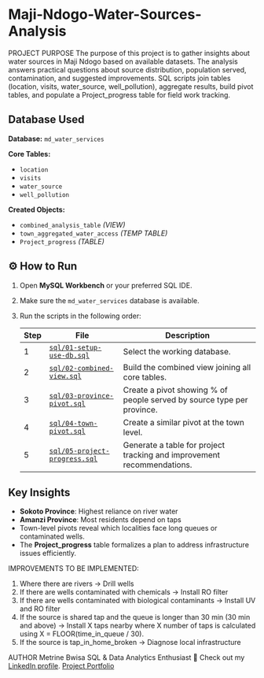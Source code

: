 # Maji-Ndogo-Water-Sources-Analysis

PROJECT PURPOSE
The purpose of this project is to gather insights about water sources in Maji Ndogo based on available datasets.
The analysis answers practical questions about source distribution, population served, contamination, and suggested improvements. 
SQL scripts join tables (location, visits, water_source, well_pollution), aggregate results, build pivot tables, and populate a Project_progress table for field work tracking.

## Database Used
**Database:** `md_water_services`  

**Core Tables:**
- `location`
- `visits`
- `water_source`
- `well_pollution`

**Created Objects:**
- `combined_analysis_table` *(VIEW)*
- `town_aggregated_water_access` *(TEMP TABLE)*
- `Project_progress` *(TABLE)*

## ⚙️ How to Run

1. Open **MySQL Workbench** or your preferred SQL IDE.  
2. Make sure the `md_water_services` database is available.  
3. Run the scripts in the following order:

   | Step | File | Description |
   |------|------|-------------|
   | 1 | [`sql/01-setup-use-db.sql`](sql/01-setup-use-db.sql) | Select the working database. |
   | 2 | [`sql/02-combined-view.sql`](sql/02-combined-view.sql) | Build the combined view joining all core tables. |
   | 3 | [`sql/03-province-pivot.sql`](sql/03-province-pivot.sql) | Create a pivot showing % of people served by source type per province. |
   | 4 | [`sql/04-town-pivot.sql`](sql/04-town-pivot.sql) | Create a similar pivot at the town level. |
   | 5 | [`sql/05-project-progress.sql`](sql/05-project-progress.sql) | Generate a table for project tracking and improvement recommendations. |


##  Key Insights
- **Sokoto Province**: Highest reliance on river water 
- **Amanzi Province**: Most residents depend on taps 
- Town-level pivots reveal which localities face long queues or contaminated wells.  
- The **Project_progress** table formalizes a plan to address infrastructure issues efficiently.  

IMPROVEMENTS TO BE IMPLEMENTED:
1. Where there are rivers → Drill wells
2. If there are wells contaminated with chemicals → Install RO filter
3. If there are wells contaminated with biological contaminants → Install UV and RO filter
4. If the source is shared tap and the queue is longer than 30 min (30 min and above) → Install X taps nearby where X number of taps is calculated using X
= FLOOR(time_in_queue / 30).
5. If the source is tap_in_home_broken → Diagnose local infrastructure

AUTHOR
Metrine Bwisa
SQL & Data Analytics Enthusiast
🔗 Check out my [LinkedIn profile](https://www.linkedin.com/in/yourusername/](https://www.linkedin.com/in/metrine-bwisa-883123376/)).
    [Project Portfolio](datascienceportfol.io/metrinebwisa4)

